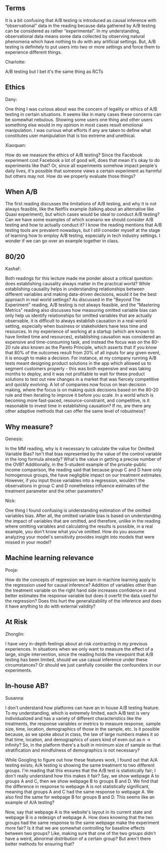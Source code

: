 ## Terms

It is a bit confusing that A/B testing is introduced as causal inference with “observational” data in the reading because data gathered by A/B testing can be considered as rather “experimental”. In my understanding, observational data means some data collected by observing natural phenomena which have nothing to do with any artificial settings. But, A/B testing is definitely to put users into two or more settings and force them to experience different things.

Charlotte:

A/B testing but I bet it's the same thing as RCTs

## Ethics

Dany:

One thing I was curious about was the concern of legality or ethics of A/B testing in certain situations. It seems like in many cases these concerns can be somewhat nebulous. Showing some users one thing and other users something else would in my opinion in most cases result emotional manipulation. I was curious what efforts if any are taken to define what constitutes user manipulation that is too extreme and unethical.

Xiaoquan:

How do we measure the ethics of A/B testing? Since the Facebook experiment cost Facebook a lot of good will, does that mean it's okay to do experiments like that? Or,  since all experiments somehow impact people's daily lives, it's possible that someone views a certain experiment as harmful but others may not. How do we properly evaluate those things?

## When A/B

The first reading discusses the limitations of A/B testing, and why it is not always feasible, like the Netflix example (talking about an alternative like Quasi experiment), but which cases would be ideal to conduct A/B testing? Can we have some examples of which scenario we should consider A/B testing and how to actually conduct it? I know the reading mentions that A/B testing tools are prevalent nowadays, but I still consider myself at the stage of learning how to employ A/B testing, especially in tech industry settings. I wonder if we can go over an example together in class.

## 80/20

Kashaf:

Both readings for this lecture made me ponder about a critical question: does establishing causality always matter in the practical world? While establishing causality helps in understanding relationships between different variables and making data-driven decisions, would it be the best approach in real world settings? As discussed in the "Beyond The Experiment" reading, A/B testing is not always feasible, and the "Mastering Metrics" reading also discusses how measuring omitted variable bias can only help us identify relationships for omitted variables that are actually observable, it is difficult to always establish causation in a real-world setting, especially when business or stakeholders have less time and resources. In my experience of working at a startup (which are known to have limited time and resources), establishing causation was considered an expensive and time-consuming task, and instead the focus was on the 80-20 rule also known as the Pareto Principle, which asserts that if you know that 80% of the outcomes result from 20% of all inputs for any given event, it is enough to make a decision. For instance, at my company running A/B tests meant designing product solutions in the app which allowed us to segment customers properly - this was both expensive and was taking months to deploy, and it was not profitable to wait for these product solutions to test out new changes in a market that was fiercely competitive and quickly evolving. A lot of companies now focus on lean decision making, where the focus is on making quick decisions based on the 80-20 rule and then iterating to improve it before you scale. In a world which is becoming more fast-paced, resource-constraint, and competitive, is it reasonable to invest time in establishing causation? If no, are there any other adaptive methods that can offer the same level of robustness?

## Why measure?

Genesis:

In the MM reading, why is it necessary to calculate the value for Omitted Variable Bias? Isn't that bias represented by the value of the control variable in the long formula already? What's the value in getting a precise number of the OVB? Additionally, in the 5-student example of the private-public income comparison, the reading said that because group C and D have only homogenous groups, the have negligible impact on our treatment estimates. However, if you input those variables into a regression, wouldn't the observations in group C and D nonetheless influence estimates of the treatment parameter and the other parameters?

Nick:

One thing I found confusing is understanding estimation of the omitted variables bias.  After all, the omitted variable bias is based on understanding the impact of variables that are omitted, and therefore, unlike in the reading where omitting variables and calculating the results is possible, in a real example, you don't know what you've omitted.  How do you assume analyzing your model's sensitivity provides insight into models that were missed in your model?

## Machine learning relevance

Pooja:

How do the concepts of regression we learn in machine learning apply to the regression used for causal inference? Addition of variables other than the treatment variable on the right hand side increases confidence in and better estimates the response variable but does it overfit the data used for the regression? Does this hurt the generalizability of the inference and does it have anything to do with external validity?

## At Risk

Zhonglin:

I have very in-depth feelings about at-risk contracting in my previous experiences. In situations when we only want to measure the effect of a large, single intervention, since the reading holds the viewpoint that A/B testing has been limited, should we use casual inference under these circumstances? Or should we just carefully consider the confounders in our experiments.

## In-house AB?

Susanna:

I don't understand how platforms can have an in house A/B testing feature. To my understanding, which is extremely limited, each A/B test is very individualized and has a variety of different characteristics like the treatments, the response variables or metrics to measure response, sample size, time, location, demographics of those in the sample, etc. Is it possible because, as we spoke about in class, the law of large numbers makes it so that time, location, and demographics of users kind of even out as n -> infinity? So, in the platform there's a built in minimum size of sample so that stratification and mindfulness of demographics is not necessary?

While Googling to figure out how these features work, I found out that A/A testing exists; A/A testing is showing the same treatment to two different groups. I'm reading that this ensures that the A/B test is statistically fair; I don't really understand how this makes it fair? Say, we show webpage A to groups A and C, then we show webpage B to groups B and D. We find that the difference in response to webpage A is not statistically significant, meaning that groups A and C had the same response to webpage A. We also find the same for webpage B for groups B and D. This seems like an example of A/A testing?

Now, say that webpage A is the website's layout in its current state and webpage B is a redesign of webpage A. How does knowing that the two groups had the same response to the same webpage make the experiment more fair? Is it that we are somewhat controlling for baseline effects between two groups? Like, making sure that one of the two groups didn't have a weird, abnormal distribution of a certain group? But aren't there better methods for ensuring that?
